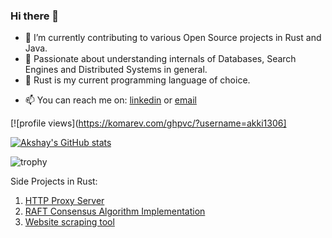 <!--### Hi there 👋 -->

<!--
**akki1306/akki1306** is a ✨ _special_ ✨ repository because its `README.md` (this file) appears on your GitHub profile.

Here are some ideas to get you started:

- 🔭 I’m currently working on ...
- 🌱 I’m currently learning ...
- 👯 I’m looking to collaborate on ...
- 🤔 I’m looking for help with ...
- 💬 Ask me about ...
- 📫 How to reach me: ...
- 😄 Pronouns: ...
- ⚡ Fun fact: ...
-->

### Hi there 👋

<!--
**akki1306/akki1306** is a ✨ _special_ ✨ repository because its `README.md` (this file) appears on your GitHub profile.

Here are some ideas to get you started:
--> 

- 🔭 I’m currently contributing to various Open Source projects in Rust and Java.
- 🌱 Passionate about understanding internals of Databases, Search Engines and Distributed Systems in general. 
- 👯 Rust is my current programming language of choice.
<!-- 🤔 I’m looking for help with ...
- 💬 Ask me about ...-->
- 📫 You can reach me on: [linkedin](https://www.linkedin.com/in/akshay-kulkarni-329a9312/) or [email](mailto:kakki9642@gmail.com)

[![profile views](https://komarev.com/ghpvc/?username=akki1306]

[![Akshay's GitHub stats](https://github-readme-stats.vercel.app/api?username=akki1306&show_icons=true&theme=dark)](https://github.com/anuraghazra/github-readme-stats)

![trophy](https://github-profile-trophy.vercel.app/?username=akki1306&theme=onedark)

Side Projects in Rust:

1. [HTTP Proxy Server](https://github.com/akki1306/rust-proxy.git)
2. [RAFT Consensus Algorithm Implementation](https://github.com/akki1306/raft-rust.git)
2. [Website scraping tool](https://github.com/akki1306/bse_notification_scraper.git)
